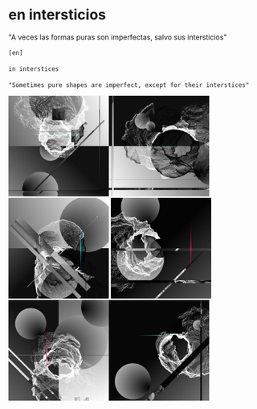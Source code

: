 # en intersticios

"A veces las formas puras son imperfectas, salvo sus intersticios"

```
[en] 

in interstices

"Sometimes pure shapes are imperfect, except for their interstices"
```


<img src="https://github.com/andrusenn/intersticios/blob/master/images/00.png?raw=true" width="200"><img src="https://github.com/andrusenn/intersticios/blob/master/images/01.png?raw=true" width="200"><img src="https://github.com/andrusenn/intersticios/blob/master/images/02.png?raw=true" width="200">
<img src="https://github.com/andrusenn/intersticios/blob/master/images/03.png?raw=true" width="200"><img src="https://github.com/andrusenn/intersticios/blob/master/images/04.png?raw=true" width="200"><img src="https://github.com/andrusenn/intersticios/blob/master/images/05.png?raw=true" width="200">
